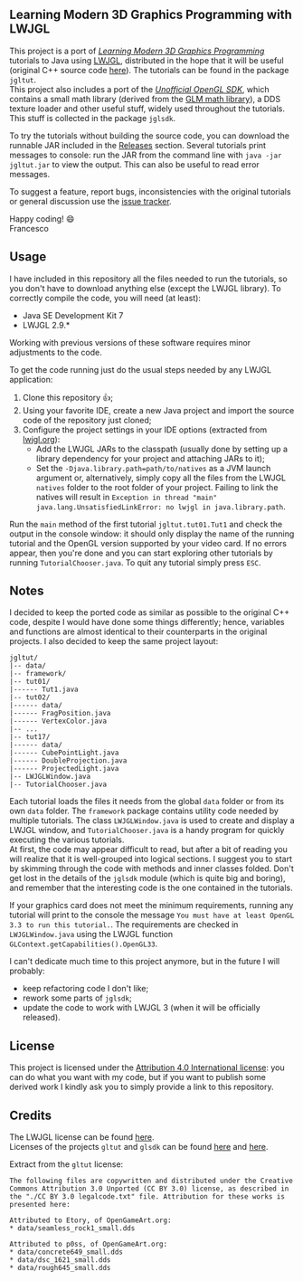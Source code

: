 ## Learning Modern 3D Graphics Programming with LWJGL
This project is a port of *[Learning Modern 3D Graphics Programming](http://www.arcsynthesis.org/gltut/index.html)* tutorials to Java using [LWJGL](http://www.lwjgl.org), distributed in the hope that it will be useful (original C++ source code [here](https://bitbucket.org/alfonse/gltut/wiki/Home)). The tutorials can be found in the package `jgltut`.  
This project also includes a port of the *[Unofficial OpenGL SDK](https://bitbucket.org/alfonse/unofficial-opengl-sdk/wiki/Home)*, which contains a small math library (derived from the [GLM math library](http://glm.g-truc.net)), a DDS texture loader and other useful stuff, widely used throughout the tutorials. This stuff is collected in the package `jglsdk`.  

To try the tutorials without building the source code, you can download the runnable JAR included in the [Releases](https://github.com/integeruser/jgltut/releases) section. Several tutorials print messages to console: run the JAR from the command line with `java -jar jgltut.jar` to view the output. This can also be useful to read error messages.

To suggest a feature, report bugs, inconsistencies with the original tutorials or general discussion use the [issue tracker](https://github.com/integeruser/jgltut/issues).

Happy coding! :smile:  
Francesco

## Usage
I have included in this repository all the files needed to run the tutorials, so you don't have to download anything else (except the LWJGL library). To correctly compile the code, you will need (at least):

- Java SE Development Kit 7
- LWJGL 2.9.*

Working with previous versions of these software requires minor adjustments to the code.

To get the code running just do the usual steps needed by any LWJGL application:

1. Clone this repository :+1:;
2. Using your favorite IDE, create a new Java project and import the source code of the repository just cloned;
3. Configure the project settings in your IDE options (extracted from [lwjgl.org](http://www.lwjgl.org/guide)):
    - Add the LWJGL JARs to the classpath (usually done by setting up a library dependency for your project and attaching JARs to it);
    - Set the `-Djava.library.path=path/to/natives` as a JVM launch argument or, alternatively, simply copy all the files from the LWJGL `natives` folder to the root folder of your project. Failing to link the natives will result in `Exception in thread "main" java.lang.UnsatisfiedLinkError: no lwjgl in java.library.path`.

Run the `main` method of the first tutorial `jgltut.tut01.Tut1` and check the output in the console window: it should only display the name of the running tutorial and the OpenGL version supported by your video card. If no errors appear, then you're done and you can start exploring other tutorials by running `TutorialChooser.java`. To quit any tutorial simply press `ESC`.

## Notes
I decided to keep the ported code as similar as possible to the original C++ code, despite I would have done some things differently; hence, variables and functions are almost identical to their counterparts in the original projects. I also decided to keep the same project layout:
```
jgltut/
|-- data/
|-- framework/
|-- tut01/
|------ Tut1.java
|-- tut02/
|------ data/
|------ FragPosition.java
|------ VertexColor.java
|-- ...
|-- tut17/
|------ data/
|------ CubePointLight.java
|------ DoubleProjection.java
|------ ProjectedLight.java
|-- LWJGLWindow.java
|-- TutorialChooser.java
```
Each tutorial loads the files it needs from the global `data` folder or from its own `data` folder. The `framework` package contains utility code needed by multiple tutorials. The class `LWJGLWindow.java` is used to create and display a LWJGL window, and `TutorialChooser.java` is a handy program for quickly executing the various tutorials.  
At first, the code may appear difficult to read, but after a bit of reading you will realize that it is well-grouped into logical sections. I suggest you to start by skimming through the code with methods and inner classes folded. Don't get lost in the details of the `jglsdk` module (which is quite big and boring), and remember that the interesting code is the one contained in the tutorials.

If your graphics card does not meet the minimum requirements, running any tutorial will print to the console the message `You must have at least OpenGL 3.3 to run this tutorial.`. The requirements are checked in `LWJGLWindow.java` using the LWJGL function `GLContext.getCapabilities().OpenGL33`.

I can't dedicate much time to this project anymore, but in the future I will probably:

- keep refactoring code I don't like;
- rework some parts of `jglsdk`;
- update the code to work with LWJGL 3 (when it will be officially released).

## License
This project is licensed under the [Attribution 4.0 International license](http://creativecommons.org/licenses/by/4.0/): you can do what you want with my code, but if you want to publish some derived work I kindly ask you to simply provide a link to this repository.

## Credits
The LWJGL license can be found [here](http://lwjgl.org/license.php).  
Licenses of the projects `gltut` and `glsdk` can be found [here](https://bitbucket.org/alfonse/gltut/raw/3ee6f3dd04a7/License.txt) and
[here](https://bitbucket.org/alfonse/unofficial-opengl-sdk/raw/1893b6e851b9/License.txt).

Extract from the `gltut` license:
```
The following files are copywritten and distributed under the Creative Commons Attribution 3.0 Unported (CC BY 3.0) license, as described in the "./CC BY 3.0 legalcode.txt" file. Attribution for these works is presented here:

Attributed to Etory, of OpenGameArt.org:
* data/seamless_rock1_small.dds

Attributed to p0ss, of OpenGameArt.org:
* data/concrete649_small.dds
* data/dsc_1621_small.dds
* data/rough645_small.dds
```

